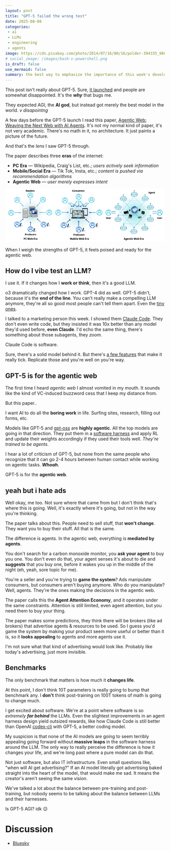 ```yaml
---
layout: post
title: "GPT-5 failed the wrong test"
date: 2025-08-08
categories:
 - ai
 - LLMs
 - engineering
 - agents
image: https://cdn.pixabay.com/photo/2014/07/16/00/16/polder-394335_960_720.jpg
# social_image: /images/bash-v-powershell.png
is_draft: false
use_mermaid: false
summary: the best way to emphasize the importance of this week's developments is to go all the way back to January and see how we got here.
---
```


This post isn't really about GPT-5. Sure, [it launched][gpt5] and people are somewhat disappointed.
It's the _**why**_ that bugs me.

They expected AGI, the **AI god**, but instead got merely the best model in the world. _v disapointng_

A few days before the GPT-5 launch I read this paper, [Agentic Web: Weaving the Next Web with AI Agents][aweb].
It's not my normal kind of paper, it's not very academic. There's no math in it, no architecture. It just
paints a picture of the future.

And that's the _lens_ I saw GPT-5 through.

The paper describes three **eras** of the internet:

* **PC Era** — Wikipedia, Craig's List, etc.; _users actively seek information_
* **Mobile/Social Era** — Tik Tok, Insta, etc.; _content is pushed via recommendation algorithms_
* **Agentic Web** — _user merely expresses intent_

![image of 3 internets, I'll explain below](/images/agentic-web-eras.png)

When I weigh the strengths of GPT-5, it feels poised and ready for the agentic web.


## How do I vibe test an LLM?
I use it. If it changes how I **work or think**, then it's a good LLM.

o3 dramatically changed how I work. GPT-4 did as well. GPT-5 didn't, because it's the **end of the line**.
You can't really make a compelling LLM anymore, they're all so good most people can't tell them apart.
Even the [tiny ones][qwen].

I talked to a marketing person this week. I showed them [Claude Code][cc]. They don't even write code, but
they insisted it was 10x better than any model they'd used before, **even Claude**. I'd echo the same thing,
there's something about those subagents, they _zoom_.

Claude Code is software.

Sure, there's a solid model behind it. But there's [a few features][deep] that make it really tick.
Replicate those and you're well on you're way.


## GPT-5 is for the agentic web
The first time I heard _agentic web_ I almost vomited in my mouth. It sounds like the kind of VC-induced
buzzword cess that I keep my distance from.

But this paper..

I want AI to do all the **boring work** in life. Surfing sites, research, filling out forms, etc.

Models like GPT-5 and [gpt-oss][oss] are **highly agentic**. All the top models are going in that direction.
They put them in a [software harness][k2] and apply RL and update their weights accordingly if they used
their tools well. _They're trained to be agents._

I hear a lot of criticism of GPT-5, but none from the same people who recognize that it can go 2-4 hours
between human contact while working on agentic tasks. _**Whoah.**_


GPT-5 is for the **agentic web**.


## yeah but i hate ads
Well okay, me too. Not sure where that came from but I don't think that's where this is going. Well, it's 
exactly where it's going, but not in the way you're thinking.

The paper talks about this. People need to sell stuff, that **won't change**. They want you to buy their stuff. 
All that is the same.

The difference is agents. In the agentic web, everything is **mediated by agents**. 

You don't search for a carbon monoxide monitor, you **ask your agent** to buy you one. You don't even do that, 
your agent senses it's about to die and **suggests** that you buy one, before it wakes you up in the 
middle of the night (eh, yeah, sore topic for me).

You're a seller and you're trying to **game the system**? Ads manipulate consumers, but consumers aren't buying
anymore. Who do you manipulate? Well, agents. They're the ones making the decisions in the agentic web.

The paper calls this the **Agent Attention Economy**, and it operates under the same constraints. 
Attention is still limited, even agent attention, but you need them to buy your thing.

The paper makes some predictions, they think there will be brokers (like ad brokers) that advertise
agents & resources to be used. So I guess you'd game the system by making your product seem more 
useful or better than it is, so it **looks appealing** to agents and more agents use it.

I'm not sure what that kind of advertising would look like. Probably like today's advertising, just
more invisible. 


## Benchmarks
The only benchmark that matters is how much it **changes life**. 

At this point, I don't think 10T parameters is really going to bump that benchmark any. I **don't** think
post-training on 100T tokens of math is going to change much.

I get excited about software. We're at a point where software is so _extremely **far behind**_ the LLMs.
Even the slightest improvements in an agent harness design yield outsized rewards, like how Claude Code
is still better than OpenAI [codex-cli][cli] with GPT-5, a better coding model.

My suspicion is that none of the AI models are going to seem terribly appealing going forward without
**massive leaps** in the software harness around the LLM. The only way to really perceive the difference
is how it changes your life, and we're long past where a pure model can do that.

Not just software, but also IT infrastructure. Even small
questions like, "when will AI get advertising?" If an AI model literally got advertising baked straight
into the heart of the model, that would make me sad. It means the creator's aren't seeing the same vision.

We've talked a lot about the balance between pre-training and post-training, but nobody seems to be 
talking about the balance between LLMs and their harnesses.

Is GPT-5 AGI? idk 😉


# Discussion
* [Bluesky](https://bsky.app/profile/timkellogg.me/post/3lvxrtpcxws2i)


 [gpt5]: https://openai.com/index/introducing-gpt-5/
 [aweb]: https://arxiv.org/pdf/2507.21206
 [qwen]: https://huggingface.co/Qwen/Qwen3-4B-Thinking-2507
 [cc]: https://www.anthropic.com/claude-code
 [deep]: https://bsky.app/profile/timkellogg.me/post/3lvimbxsdws2k
 [oss]: https://openai.com/index/introducing-gpt-oss/
 [k2]: https://moonshotai.github.io/Kimi-K2/
 [cli]: https://github.com/openai/codex
